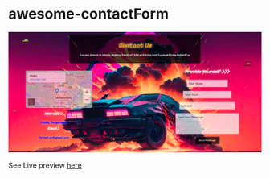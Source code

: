 # awesome-contactForm
![Awesome Form Image](https://github.com/iamovi/awesome-contactForm/blob/main/awesome.png)

See Live preview [here](https://iamovi.github.io/awesome-contactForm/)
